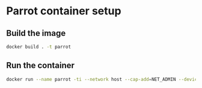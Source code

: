 # Parrot container setup

## Build the image

```bash
docker build . -t parrot
```

## Run the container

```bash
docker run --name parrot -ti --network host --cap-add=NET_ADMIN --device /dev/net/tun --env DISPLAY=$DISPLAY -v /tmp/.X11-unix:/tmp/.X11-unix -v $PWD:/workspace parrot
```
